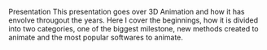 Presentation
This presentation goes over 3D Animation and how it has envolve througout the years. Here I cover the beginnings,
how it is divided into two categories, one of the biggest milestone, new methods created to animate and the most popular softwares to animate. 
